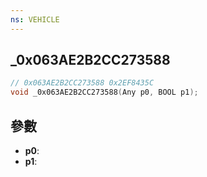 ```yaml
---
ns: VEHICLE
---
```

## _0x063AE2B2CC273588

```c
// 0x063AE2B2CC273588 0x2EF8435C
void _0x063AE2B2CC273588(Any p0, BOOL p1);
```


## 參數
* **p0**: 
* **p1**: 


